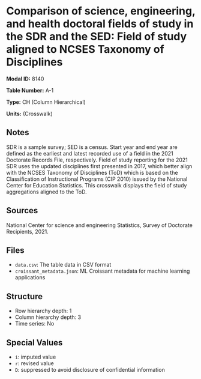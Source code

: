 # Comparison of science, engineering, and health doctoral fields of study in the SDR and the SED: Field of study aligned to NCSES Taxonomy of Disciplines

**Modal ID:** 8140

**Table Number:** A-1

**Type:** CH (Column Hierarchical)

**Units:** (Crosswalk)

## Notes

SDR is a sample survey; SED is a census. Start year and end year are defined as the earliest and latest recorded use of a field in the 2021 Doctorate Records File, respectively. Field of study reporting for the 2021 SDR uses the updated disciplines first presented in 2017, which better align with the NCSES Taxonomy of Disciplines (ToD) which is based on the Classification of Instructional Programs (CIP 2010) issued by the National Center for Education Statistics. This crosswalk displays the field of study aggregations aligned to the ToD.

## Sources

National Center for science and engineering Statistics, Survey of Doctorate Recipients, 2021.

## Files

- `data.csv`: The table data in CSV format
- `croissant_metadata.json`: ML Croissant metadata for machine learning applications

## Structure

- Row hierarchy depth: 1
- Column hierarchy depth: 3
- Time series: No

## Special Values

- `i`: imputed value
- `r`: revised value
- `D`: suppressed to avoid disclosure of confidential information
